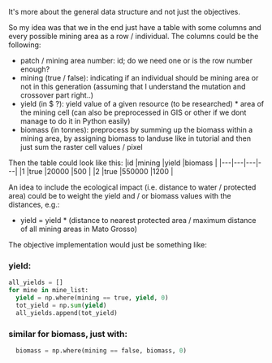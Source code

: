 It's more about the general data structure and not just the objectives.

So my idea was that we in the end just have a table with some columns and every possible mining area as a row / individual. The columns could be the following:
- patch / mining area number: id; do we need one or is the row number enough?
- mining (true / false): indicating if an individual should be mining area or not in this generation (assuming that I understand the mutation and crossover part right..)
- yield (in $ ?): yield value of a given resource (to be researched) * area of the mining cell (can also be preprocessed in GIS or other if we dont manage to do it in Python easily)
- biomass (in tonnes): preprocess by summing up the biomass within a mining area, by assigning biomass to landuse like in tutorial and then just sum the raster cell values / pixel

Then the table could look like this:
|id  |mining  |yield  |biomass |
|---|---|---|---|
|1   |true   |20000   |500   |
|2   |true   |550000   |1200   |

An idea to include the ecological impact (i.e. distance to water / protected area) could be to weight the yield and / or biomass values with the distances, e.g.:
- yield = yield * (distance to nearest protected area / maximum distance of all mining areas in Mato Grosso)

The objective implementation would just be something like:
### yield:
```python
all_yields = []
for mine in mine_list:
  yield = np.where(mining == true, yield, 0)
  tot_yield = np.sum(yield)
  all_yields.append(tot_yield)
```

### similar for biomass, just with:
```python
  biomass = np.where(mining == false, biomass, 0)
```
